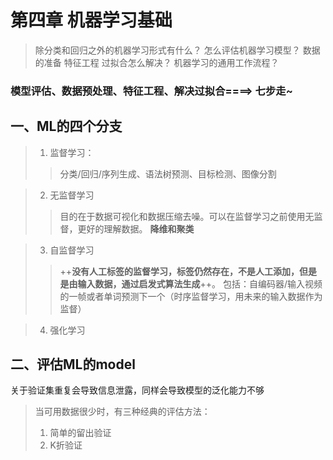 # 第四章 机器学习基础
> 除分类和回归之外的机器学习形式有什么？
怎么评估机器学习模型？
数据的准备
特征工程
过拟合怎么解决？
机器学习的通用工作流程？

### 模型评估、数据预处理、特征工程、解决过拟合====> 七步走~

## 一、ML的四个分支
>1. 监督学习：
>>分类/回归/序列生成、语法树预测、目标检测、图像分割

>2. 无监督学习
>>目的在于数据可视化和数据压缩去噪。可以在监督学习之前使用无监督，更好的理解数据。
**降维和聚类**

>3. 自监督学习
>>++**没有人工标签的监督学习，标签仍然存在，不是人工添加，但是是由输入数据，通过启发式算法生成**++。
包括：自编码器/输入视频的一帧或者单词预测下一个（时序监督学习，用未来的输入数据作为监督）

>4. 强化学习

## 二、评估ML的model
关于验证集重复会导致信息泄露，同样会导致模型的泛化能力不够
>当可用数据很少时，有三种经典的评估方法：
>1. 简单的留出验证
>2. K折验证



